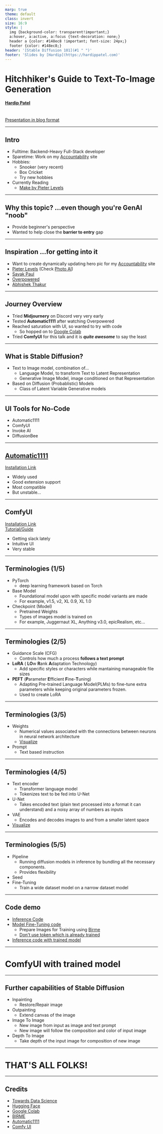 ```yaml
---
marp: true
theme: default
class: invert
size: 16:9
style: |
  img {background-color: transparent!important;}
  a:hover, a:active, a:focus {text-decoration: none;}
  header a {color: #148ec8 !important; font-size: 24px;}
  footer {color: #148ec8;}
header: '[Stable Diffusion 101](#1 " ")'
footer: 'Slides by [Hardip](https://hardippatel.com)'
---
```


# Hitchhiker's Guide to Text-To-Image Generation
#### [Hardip Patel](https://hardippatel.com)
#
#
[Presentation in blog format](https://hardippatel.com/memories/sd101)

* * *

## Intro

- Fulltime: Backend-Heavy Full-Stack developer
- Sparetime: Work on my [Accountability](https://hardippatel.com) site
- Hobbies:
    - Snooker (very recent)
    - Box Cricket
    - Try new hobbies
- Currently Reading
    - [Make by Pieter Levels](https://readmake.com)

* * *

## Why this topic? ...even though you're GenAI "noob"

- Provide beginner's perspective
- Wanted to help close the **barrier to entry** gap

* * *

## Inspiration ...for getting into it

- Want to create dynamically updating hero pic for my [Accountability](https://hardippatel.com) site
- [Pieter Levels](https://twitter.com/levelsio) (Check [Photo AI](https://photoai.com/))
- [Sayak Paul](https://huggingface.co/sayakpaul)
- [Overpowered](https://www.youtube.com/watch?v=IlIhykPDesE)
- [Abhishek Thakur](https://www.linkedin.com/in/abhi1thakur)

* * *

## Journey Overview

- Tried **Midjournery** on Discord very very early
- Tested **Automatic1111** after watching Overpowered
- Reached saturation with UI, so wanted to try with code
    - So hopped on to [Google Colab](https://colab.research.google.com)
- Tried **ComfyUI** for this talk and it is ***quite awesome*** to say the least

* * *

## What is Stable Diffusion?

- Text to Image model, combination of...
    - Language Model, to transform Text to Latent Representation
    - Generative Image Model, image conditioned on that Representation
- Based on Diffusion (Probablistic) Models
    - Class of Latent Variable Generative models

* * *

## UI Tools for No-Code

- Automatic1111
- ComfyUI
- Invoke AI
- DiffusionBee

* * *

## [Automatic1111](https://github.com/AUTOMATIC1111/stable-diffusion-webui)

[Installation Link](https://github.com/AUTOMATIC1111/stable-diffusion-webui?tab=readme-ov-file#installation-and-running)

- Widely used
- Good extension support
- Most compatible
- But unstable...

* * *

## ComfyUI

[Installation Link](https://github.com/comfyanonymous/ComfyUI?tab=readme-ov-file#installing)  
[Tutorial/Guide](https://comfyanonymous.github.io/ComfyUI_tutorial_vn/)

- Getting slack lately
- Intuitive UI
- Very stable

* * *

## Terminologies (1/5)

- PyTorch
    - deep learning framework based on Torch
- Base Model
    - Foundational model upon with specific model variants are made
    - For example, v1.5, v2, XL 0.9, XL 1.0
- Checkpoint (Model)
    - Pretrained Weights
    - Types of images model is trained on
    - For example, Juggernaut XL, Anything v3.0, epicRealism, etc...

* * *

## Terminologies (2/5)

- Guidance Scale (CFG)
    - Controls how much a process **follows a text prompt**
- **LoRA** ( **LO**w **R**ank **A**daptation Technology)
    - Add specific styles or characters while mantaining manageable file sizes
- **PEFT** (**P**arameter **E**fficient **F**ine-**T**uning)
    - Adapting Pre-trained Language Model(PLMs) to fine-tune extra parameters while keeping original parameters frozen.
    - Used to create LoRA

* * *

## Terminologies (3/5)

- Weights
    - Numerical values associated with the connections between neurons in neural network architecture
    - [Visualize](https://hackernoon.imgix.net/hn-images/1*_RLj3E4Lt8cZzlwtmcbqlA.png)
- Prompt
    - Text based instruction

* * *

## Terminologies (4/5)

- Text encoder
    - Transformer language model
    - Tokenizes text to be fed into U-Net
- U-Net
    - Takes encoded text (plain text processed into a format it can understand) and a noisy array of numbers as inputs
- VAE
    - Encodes and decodes images to and from a smaller latent space
- [Visualize](https://miro.medium.com/v2/resize:fit:1156/format:webp/1*ka4ci_UymoxuH4LAjiA6iw.png)

* * *

## Terminologies (5/5)

- Pipeline
    - Running diffusion models in inference by bundling all the necessary components.
    - Provides flexibility
- Seed
- Fine-Tuning
    - Train a wide dataset model on a narrow dataset model

* * *

## Code demo

- [Inference Code](https://gist.github.com/knightkill/a0f207c69068479686057a1293d2cfa0)
- [Model Fine-Tuning code](https://gist.github.com/knightkill/a0f207c69068479686057a1293d2cfa0)
    - Prepare Images for Training using [Birme](https://www.birme.net/)
    - [Don't use token which is already trained](https://github.com/2kpr/dreambooth-tokens/blob/main/all_single_tokens_to_4_characters.txt)
- [Inference code with trained model](https://gist.github.com/knightkill/d6a7db77ea6a6fcf2bad5eb14dcf0b7f)

* * *

# ComfyUI with trained model

* * *

## Further capabilities of Stable Diffusion

- Inpainting
    - Restore/Repair image
- Outpainting
    - Extend canvas of the image
- Image To Image
    - New image from input as image and text prompt
    - New image will follow the composition and color of input image
- Depth To Image
    - Take depth of the input image for composition of new image

* * *

# THAT'S ALL FOLKS!

* * *

## Credits

- [Towards Data Science](https://towardsdatascience.com)
- [Hugging Face](https://huggingface.co/docs)
- [Google Colab](https://colab.google)
- [BIRME](https://www.birme.net/)
- [Automatic1111](https://github.com/AUTOMATIC1111)
- [Comfy UI](https://github.com/comfyanonymous/ComfyUI)
